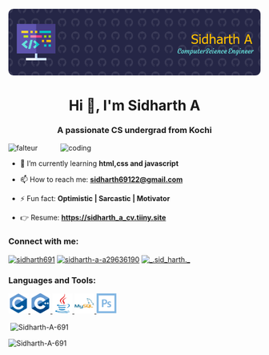 ![Header](./github-header-image(1).png)

<h1 align="center">Hi 👋, I'm Sidharth A</h1>
<h3 align="center">A passionate CS undergrad from Kochi</h3>

<img align="right" alt="coding" width="400" src="https://user-images.githubusercontent.com/55389276/140866485-8fb1c876-9a8f-4d6a-98dc-08c4981eaf70.gif">



<p align="left"> <img src="https://komarev.com/ghpvc/?username=falteur&label=Profile%20views&color=0e75b6&style=flat" alt="falteur" /> </p>

- 🌱 I’m currently learning **html,css and javascript**

- 📫 How to reach me: **sidharth69122@gmail.com**

- ⚡ Fun fact: **Optimistic | Sarcastic | Motivator**

- 👉 Resume: **https://sidharth_a_cv.tiiny.site**

<h3 align="left">Connect with me:</h3>
<p align="left">
<a href="https://twitter.com/sidharth691" target="blank"><img align="center" src="https://raw.githubusercontent.com/rahuldkjain/github-profile-readme-generator/master/src/images/icons/Social/twitter.svg" alt="sidharth691" height="30" width="40" /></a>
<a href="https://linkedin.com/in/sidharth-a-a29636190" target="blank"><img align="center" src="https://raw.githubusercontent.com/rahuldkjain/github-profile-readme-generator/master/src/images/icons/Social/linked-in-alt.svg" alt="sidharth-a-a29636190" height="30" width="40" /></a>
<a href="https://instagram.com/_.sid_harth._" target="blank"><img align="center" src="https://raw.githubusercontent.com/rahuldkjain/github-profile-readme-generator/master/src/images/icons/Social/instagram.svg" alt="_.sid_harth._" height="30" width="40" /></a>
</p>

<h3 align="left">Languages and Tools:</h3>
<p align="left"> <a href="https://www.cprogramming.com/" target="_blank" rel="noreferrer"> <img src="https://raw.githubusercontent.com/devicons/devicon/master/icons/c/c-original.svg" alt="c" width="40" height="40"/> </a> <a href="https://www.w3schools.com/cpp/" target="_blank" rel="noreferrer"> <img src="https://raw.githubusercontent.com/devicons/devicon/master/icons/cplusplus/cplusplus-original.svg" alt="cplusplus" width="40" height="40"/> </a> <a href="https://www.java.com" target="_blank" rel="noreferrer"> <img src="https://raw.githubusercontent.com/devicons/devicon/master/icons/java/java-original.svg" alt="java" width="40" height="40"/> </a> <a href="https://www.mysql.com/" target="_blank" rel="noreferrer"> <img src="https://raw.githubusercontent.com/devicons/devicon/master/icons/mysql/mysql-original-wordmark.svg" alt="mysql" width="40" height="40"/> </a> <a href="https://www.photoshop.com/en" target="_blank" rel="noreferrer"> <img src="https://raw.githubusercontent.com/devicons/devicon/master/icons/photoshop/photoshop-line.svg" alt="photoshop" width="40" height="40"/> </a> </p>

<p>&nbsp;<img align="center" src="https://github-readme-stats-sigma-five.vercel.app/api?username=Sidharth-A-691&show_icons=true&locale=en" alt="Sidharth-A-691" /></p>

<p><img align="center" src="https://github-readme-streak-stats.herokuapp.com/?user=Sidharth-A-691&" alt="Sidharth-A-691" /></p>
